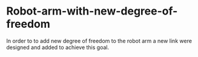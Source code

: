 # Robot-arm-with-new-degree-of-freedom

In order to to add new degree of freedom to the robot arm a new link were designed and added to achieve this goal.
